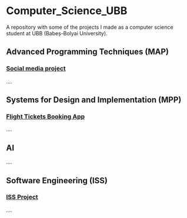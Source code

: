 # Computer_Science_UBB
A repository with some of the projects I made as a computer science student at UBB (Babeș-Bolyai University).

##

## Advanced Programming Techniques (MAP)

### [Social media project](https://github.com/BarteS3300/SocialMedia)
....


## Systems for Design and Implementation (MPP)
### [Flight Tickets Booking App](https://github.com/BarteS3300/flight-tickets-booking-app-java)
....

## AI
....

## Software Engineering (ISS)
### [ISS Project](https://github.com/BarteS3300/iss-project)
....
